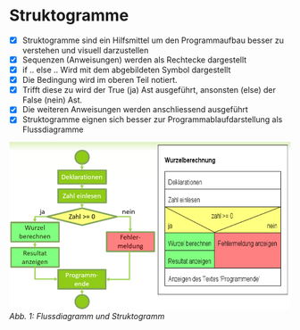 # Struktogramme

- [x] Struktogramme sind ein Hilfsmittel um den Programmaufbau besser zu verstehen und visuell darzustellen
- [x] Sequenzen (Anweisungen) werden als Rechtecke dargestellt
- [x] if .. else .. Wird mit dem abgebildeten Symbol dargestellt
- [x] Die Bedingung wird im oberen Teil notiert.
- [x] Trifft diese zu wird der True (ja) Ast ausgeführt, ansonsten (else) der False (nein) Ast.
- [x] Die weiteren Anweisungen werden anschliessend ausgeführt
- [x] Struktogramme eignen sich besser zur Programmablaufdarstellung als Flussdiagramme

![5.2.1](img/kap5/5.2.1.png)  
*Abb. 1: Flussdiagramm und Struktogramm*
